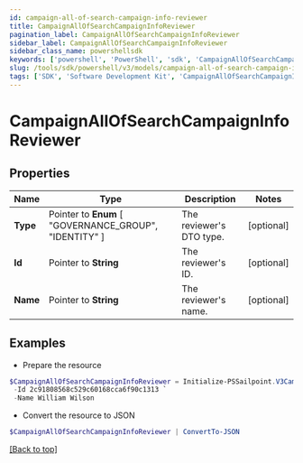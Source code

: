 ```yaml
---
id: campaign-all-of-search-campaign-info-reviewer
title: CampaignAllOfSearchCampaignInfoReviewer
pagination_label: CampaignAllOfSearchCampaignInfoReviewer
sidebar_label: CampaignAllOfSearchCampaignInfoReviewer
sidebar_class_name: powershellsdk
keywords: ['powershell', 'PowerShell', 'sdk', 'CampaignAllOfSearchCampaignInfoReviewer', 'CampaignAllOfSearchCampaignInfoReviewer'] 
slug: /tools/sdk/powershell/v3/models/campaign-all-of-search-campaign-info-reviewer
tags: ['SDK', 'Software Development Kit', 'CampaignAllOfSearchCampaignInfoReviewer', 'CampaignAllOfSearchCampaignInfoReviewer']
---
```



# CampaignAllOfSearchCampaignInfoReviewer

## Properties

Name | Type | Description | Notes
------------ | ------------- | ------------- | -------------
**Type** |  Pointer to  **Enum** [  "GOVERNANCE_GROUP",    "IDENTITY" ] | The reviewer's DTO type. | [optional] 
**Id** |  Pointer to **String** | The reviewer's ID. | [optional] 
**Name** |  Pointer to **String** | The reviewer's name. | [optional] 

## Examples

- Prepare the resource
```powershell
$CampaignAllOfSearchCampaignInfoReviewer = Initialize-PSSailpoint.V3CampaignAllOfSearchCampaignInfoReviewer  -Type IDENTITY `
 -Id 2c91808568c529c60168cca6f90c1313 `
 -Name William Wilson
```

- Convert the resource to JSON
```powershell
$CampaignAllOfSearchCampaignInfoReviewer | ConvertTo-JSON
```


[[Back to top]](#) 

